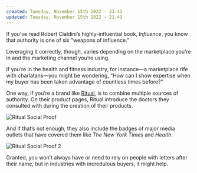 ```yaml
---
created: Tuesday, November 15th 2022 - 21.43
updated: Tuesday, November 15th 2022 - 21.43
---
```

If you’ve read Robert Cialdini’s highly-influential book, _Influence_, you know that authority is one of six “weapons of influence.” 

Leveraging it correctly, though, varies depending on the marketplace you’re in and the marketing channel you’re using. 

If you’re in the health and fitness industry, for instance—a marketplace rife with charlatans—you might be wondering, “How can I show expertise when my buyer has been taken advantage of countless times before?”

One way, if you’re a brand like [Ritual](https://ritual.com/), is to combine multiple sources of authority. On their product pages, Ritual introduce the doctors they consulted with during the creation of their products.

![Ritual Social Proof](https://www.drip.com/hs-fs/hubfs/Imported_Blog_Media/Ritual-Social-Proof-1024x397-1.png?width=1024&height=397&name=Ritual-Social-Proof-1024x397-1.png)

And if that’s not enough, they also include the badges of major media outlets that have covered them like _The New York Times_ and _Health_.

![Ritual Social Proof 2](https://www.drip.com/hs-fs/hubfs/Imported_Blog_Media/Ritual-Social-Proof-2-1024x134-1.png?width=1024&height=134&name=Ritual-Social-Proof-2-1024x134-1.png)

Granted, you won’t always have or need to rely on people with letters after their name, but in industries with incredulous buyers, it might help.